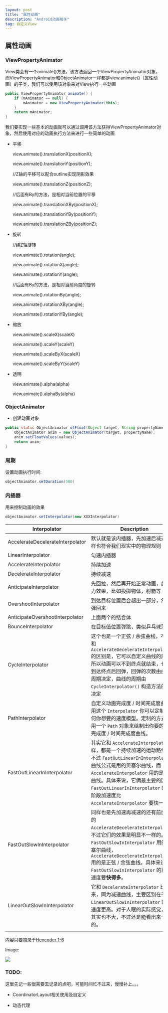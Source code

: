 ```yaml
---
layout: post
title: "属性动画"
description: "Android动画相关"
tag: 自定义View 
---
```

## 属性动画


### ViewPropertyAnimator

​	View类会有一个animate()方法，该方法返回一个ViewPropertyAnimator对象，而ViewPropertyAnimator和ObjectAnimator一样都是view.animate()（属性动画）的子类，我们可以使用该对象来对View执行一些动画

```java
public ViewPropertyAnimator animate() {
    if (mAnimator == null) {
        mAnimator = new ViewPropertyAnimator(this);
    }
    return mAnimator;
}
```

我们要实现一些基本的动画就可以通过调用该方法获得ViewPropertyAnimator对象，然后使用对应的动画执行方法来进行一些简单的动画
- 平移

  view.animate().translationX(positionX);

  view.animate().translationY(positionY);

  //Z轴的平移可以配合outline实现阴影效果

  view.animate().translationZ(positionZ);

  //后面有By的方法，是相对当前位置的平移

  view.animate().translationXBy(positionX);

  view.animate().translationYBy(positionY);

  view.animate().translationZBy(positionZ);

- 旋转

  //绕Z轴旋转

  view.animate().rotation(angle);

  view.animate().rotationX(angle);

  view.animate().rotationY(angle);

  //后面有By的方法，是相对当前角度的旋转

  view.animate().rotationBy(angle);

  view.animate().rotationXBy(angle);

  view.animate().rotationYBy(angle);

- 缩放

  view.animate().scaleX(scaleX)

  view.animate().scaleY(scaleY)

  view.animate().scaleByX(scaleX)

  view.animate().scaleByY(scaleY)

- 透明

  view.animate().alpha(alpha)

  view.animate().alphaBy(alpha)

### ObjectAnimator

- 创建动画对象

```java
public static ObjectAnimator ofFloat(Object target, String propertyName, float... values) {
    ObjectAnimator anim = new ObjectAnimator(target, propertyName);
    anim.setFloatValues(values);
    return anim;
}
```

### 周期

设置动画执行时间:

```java
objectAnimator.setDuration(500)
```

### 内插器

用来控制动画的效果

```java
objectAnimator.setInterpolator(new XXXInterpolator)
```

| Interpolator                     | Description                                                  |
| -------------------------------- | ------------------------------------------------------------ |
| AccelerateDecelerateInterpolator | 默认就是该内插器，先加速后减速，同样也符合我们现实中的物理规则 |
| LinearInterpolator               | 匀速内插器                                                   |
| AccelerateInterpolator           | 持续加速                                                     |
| DecelerateInterpolator           | 持续减速                                                     |
| AnticipateInterpolator           | 先回拉，然后再开始正常动画，类似蓄力效果，比如投掷物体，射箭等 |
| OvershootInterpolator            | 到达目标位置后会超出一部分，然后回弹回来                     |
| AnticipateOvershootInterpolator  | 上面两个的结合体                                             |
| BounceInterpolator               | 在目标值位置弹跳，类似乒乓球落地                             |
| CycleInterpolator                | 这个也是一个正弦 / 余弦曲线，不过它和 `AccelerateDecelerateInterpolator` 的区别是，它可以自定义曲线的周期，所以动画可以不到终点就结束，也可以到达终点后回弹，回弹的次数由曲线的周期决定，曲线的周期由 `CycleInterpolator()` 构造方法的参数决定 |
| PathInterpolator                 | 自定义动画完成度 / 时间完成度曲线。用这个 `Interpolator` 你可以定制出任何你想要的速度模型。定制的方式是使用一个 `Path` 对象来绘制出你要的动画完成度 / 时间完成度曲线。 |
| FastOutLinearInInterpolator      | 其实它和 `AccelerateInterpolator` 一样，都是一个持续加速的运动路线。只不过 `FastOutLinearInInterpolator` 的曲线公式是用的贝塞尔曲线，而 `AccelerateInterpolator` 用的是指数曲线。具体来说，它俩最主要的区别是 `FastOutLinearInInterpolator` 的初始阶段加速度比 `AccelerateInterpolator` 要快一些。 |
| FastOutSlowInInterpolator        | 同样也是先加速再减速的还有前面说过的 `AccelerateDecelerateInterpolator`，不过它们的效果是明显不一样的。`FastOutSlowInInterpolator` 用的是贝塞尔曲线，`AccelerateDecelerateInterpolator` 用的是正弦 / 余弦曲线。具体来讲， `FastOutSlowInInterpolator` 的前期加速度要**快得多**。 |
| LinearOutSlowInInterpolator      | 它和 `DecelerateInterpolator` 比起来，同为减速曲线，主要区别在于 `LinearOutSlowInInterpolator` 的初始速度更高。对于人眼的实际感觉，区别其实也不大，不过还是能看出来一些的。 |
|                                  |                                                              |

  内容只要摘录于[Hencoder 1-6](https://hencoder.com/ui-1-6/)



 

Image:

![](https://struggledreamlin.github.io/images/posts/非对称加密阿里.png)

### TODO:

这里先记一些很需要去记录的点吧，可能时间忙不过来，慢慢补上。。。

- CoordinatorLayout相关使用及自定义

- 动态代理

  